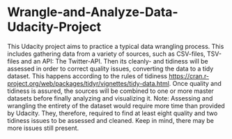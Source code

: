 # Wrangle-and-Analyze-Data-Udacity-Project
This Udacity project aims to practice a typical data wrangling process. This includes gathering data from a variety of sources, such as CSV-files, TSV-files and an API: The Twitter-API. Then its cleanly- and tidiness will be assessed in order to correct quality issues, converting the data to a tidy dataset. This happens according to the rules of tidiness https://cran.r-project.org/web/packages/tidyr/vignettes/tidy-data.html. Once quality and tidiness is assured, the sources will be combined to one or more master datasets before finally analyzing and visualizing it.  Note: Assessing and wrangling the entirety of the dataset would require more time than provided by Udacity. They, therefore, required to find at least eight quality and two tidiness issues to be assessed and cleaned. Keep in mind, there may be more issues still present.
